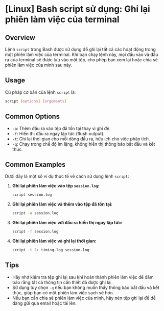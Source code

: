 # [Linux] Bash script sử dụng: Ghi lại phiên làm việc của terminal

## Overview
Lệnh `script` trong Bash được sử dụng để ghi lại tất cả các hoạt động trong một phiên làm việc của terminal. Khi bạn chạy lệnh này, mọi đầu vào và đầu ra của terminal sẽ được lưu vào một tệp, cho phép bạn xem lại hoặc chia sẻ phiên làm việc của mình sau này.

## Usage
Cú pháp cơ bản của lệnh `script` là:

```bash
script [options] [arguments]
```

## Common Options
- `-a`: Thêm đầu ra vào tệp đã tồn tại thay vì ghi đè.
- `-f`: Hiển thị đầu ra ngay lập tức (flush output).
- `-t`: Ghi lại thời gian cho mỗi dòng đầu ra, hữu ích cho việc phân tích.
- `-q`: Chạy trong chế độ im lặng, không hiển thị thông báo bắt đầu và kết thúc.

## Common Examples
Dưới đây là một số ví dụ thực tế về cách sử dụng lệnh `script`:

1. **Ghi lại phiên làm việc vào tệp `session.log`:**
   ```bash
   script session.log
   ```

2. **Ghi lại phiên làm việc và thêm vào tệp đã tồn tại:**
   ```bash
   script -a session.log
   ```

3. **Ghi lại phiên làm việc với đầu ra hiển thị ngay lập tức:**
   ```bash
   script -f session.log
   ```

4. **Ghi lại phiên làm việc và ghi lại thời gian:**
   ```bash
   script -t 2> timing.log session.log
   ```

## Tips
- Hãy nhớ kiểm tra tệp ghi lại sau khi hoàn thành phiên làm việc để đảm bảo rằng tất cả thông tin cần thiết đã được ghi lại.
- Sử dụng tùy chọn `-q` nếu bạn không muốn thấy thông báo bắt đầu và kết thúc, giúp bạn có một phiên làm việc sạch sẽ hơn.
- Nếu bạn cần chia sẻ phiên làm việc của mình, hãy nén tệp ghi lại để dễ dàng gửi qua email hoặc tải lên.